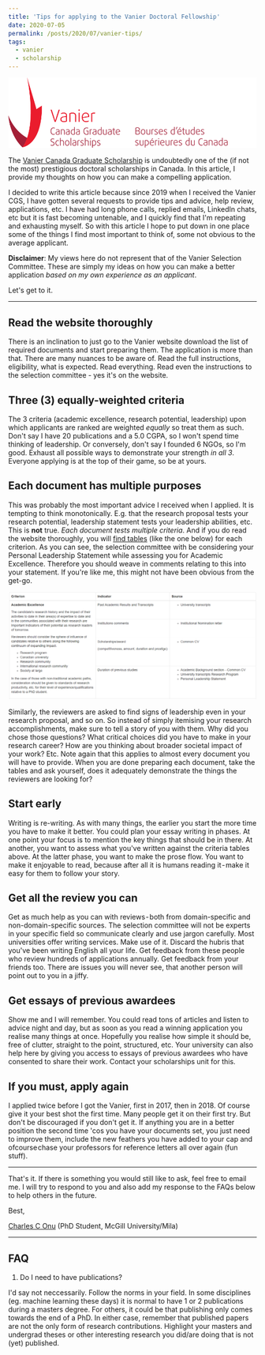 ```yaml
---
title: 'Tips for applying to the Vanier Doctoral Fellowship'
date: 2020-07-05
permalink: /posts/2020/07/vanier-tips/
tags:
  - vanier
  - scholarship
---
```


![Vanier table sample](_posts/images/vanier-logo.png)

The [Vanier Canada Graduate Scholarship](https://vanier.gc.ca/en/home-accueil.html) is undoubtedly one of the (if not the most) prestigious doctoral scholarships in Canada. In this article, I provide my thoughts on how you can make a compelling application.

I decided to write this article because since 2019 when I received the Vanier CGS, I have gotten several requests to provide tips and advice, help review, applications, etc. I have had long phone calls, replied emails, LinkedIn chats, etc but it is fast becoming untenable, and I quickly find that I'm repeating and exhausting myself. So with this article I hope to put down in one place some of the things I find most important to think of, some not obvious to the average applicant.

**Disclaimer**: My views here do not represent that of the Vanier Selection Committee. These are simply my ideas on how you can make a better application *based on my own experience as an applicant*.

Let's get to it.

------

Read the website thoroughly
------
There is an inclination to just go to the Vanier website download the list of required documents and start preparing them. The application is more than that. There are many nuances to be aware of. Read the full instructions, eligibility, what is expected. Read everything. Read even the instructions to the selection  committee - yes it's on the website.

Three (3) equally-weighted criteria
------
The 3 criteria (academic excellence, research potential, leadership) upon which applicants are ranked are weighted *equally* so treat them as such. Don't say I have 20 publications and a 5.0 CGPA, so I won't spend time thinking of leadership. Or conversely, don't say I founded 6 NGOs, so I'm good. Exhaust all possible ways to demonstrate your strength *in all 3*. Everyone applying is at the top of their game, so be at yours.

Each document has multiple purposes
------
This was probably the most important advice I received when I applied. It is tempting to think monotonically. E.g. that the research proposal tests your research potential, leadership statement tests your leadership abilities, etc. This is **not** true. *Each document tests multiple criteria*. And if you do read the website thoroughly, you will [find tables](https://vanier.gc.ca/en/selection_committee_guide-comite_selection_lignes.html#b03) (like the one below) for each criterion. As you can see, the selection committee with be considering your Personal Leadership Statement while assessing you for Academic Excellence. Therefore you should weave in comments relating to this into your statement. If you're like me, this might not have been obvious from the get-go.

![Vanier table sample](/images/vanier-table-sample.png)

Similarly, the reviewers are asked to find signs of leadership even in your research proposal, and so on. So instead of simply itemising your research accomplishments, make sure to tell a story of you with them. Why did you chose those questions? What critical choices did you have to make in your research career? How are you thinking about broader societal impact of your work? Etc. Note again that this applies to almost every document you will have to provide. When you are done preparing each document, take the tables and ask yourself, does it adequately demonstrate the things the reviewers are looking for?

Start early
------
Writing is re-writing. As with many things, the earlier you start the more time you have to make it better. You could plan your essay writing in phases. At one point your focus is to mention the key things that should be in there. At another, you want to assess what you've written against the criteria tables above. At the latter phase, you want to make the prose flow. You want to make it enjoyable to read, because after all it is humans reading it - make it easy for them to follow your story.

Get all the review you can
------
Get as much help as you can with reviews - both from domain-specific and non-domain-specific sources. The selection committee will not be experts in your specific field so communicate clearly and use jargon carefully. Most universities offer writing services. Make use of it. Discard the hubris that you've been writing English all your life. Get feedback from these people who review hundreds of applications annually. Get feedback from your friends too. There are issues you will never see, that another person will point out to you in a jiffy.

Get essays of previous awardees
------
Show me and I will remember. You could read tons of articles and listen to advice night and day, but as soon as you read a winning application you realise many things at once. Hopefully you realise how simple it should be, free of clutter, straight to the point, structured, etc. Your university can also help here by giving you access to essays of previous awardees who have consented to share their work. Contact your scholarships unit for this.

If you must, apply again
------
I applied twice before I got the Vanier, first in 2017, then in 2018. Of course give it your best shot the first time. Many people get it on their first try. But don't be discouraged if you don't get it. If anything you are in a better position the second time 'cos you have your documents set, you just need to improve them, include the new feathers you have added to your cap and ofcourse chase your professors for reference letters all over again (fun stuff).

---

That's it. If there is something you would still like to ask, feel free to email me. I will try to respond to you and also add my response to the FAQs below to help others in the future.

Best,

[Charles C Onu](https://onucharles.github.io/)
(PhD Student, McGill University/Mila)

---

FAQ
------
1. Do I need to have publications?

I'd say not neccessarily. Follow the norms in your field. In some disciplines (eg. machine learning these days) it is normal to have 1 or 2 publications during a masters degree. For others, it could be that publishing only comes towards the end of a PhD. In either case, remember that published papers are not the only form of research contributions. Highlight your masters and undergrad theses or other interesting research you did/are doing that is not (yet) published.